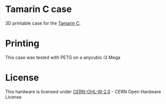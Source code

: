 # Tamarin C case

3D printable case for the [Tamarin C](https://github.com/stacksmashing/tamarin-c-hw).

# Printing 

This case was tested with PETG on a anycubic i3 Mega

# License 

This hardware is licensed under [CERN-OHL-W-2.0](https://cern-ohl.web.cern.ch/) - CERN Open Hardware License
